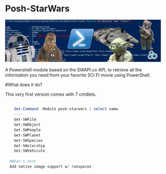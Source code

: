 # Posh-StarWars
![alt tag](https://github.com/1RedOne/Posh-StarWars/blob/master/img/frontpage.png)

A Powershell module based on the SWAPI.co API, to retrieve all the information you need from your favorite SCI FI movie using PowerShell.

#What does it do?

This very first version comes with 7 cmdlets.
````Powershell
    
    Get-Command -Module posh-starwars | select name
    ----          
    Get-SWFilm   
    Get-SWObject 
    Get-SWPeople 
    Get-SWPlanet 
    Get-SWSpecies
    Get-SWstarship
    Get-SWVehicule
    
  #What's next
  Add native image support w/ runspaces
  